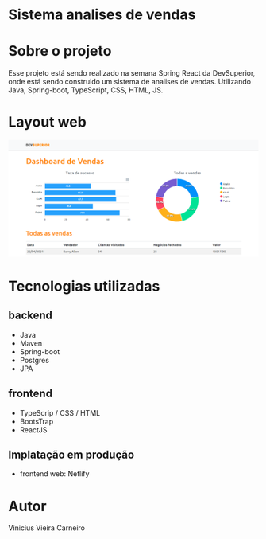 # Sistema analises de vendas

# Sobre o projeto
Esse projeto está sendo realizado na semana Spring React da DevSuperior, onde está sendo construido um sistema de analises de vendas. Utilizando Java, Spring-boot, TypeScript,
CSS, HTML, JS.

# Layout web
![grafico-vendas](https://github.com/Vinicius-Vieira-95/imagens-figuras/blob/main/img2.png)

# Tecnologias utilizadas

## backend
- Java
- Maven
- Spring-boot
- Postgres
- JPA

## frontend
- TypeScrip / CSS / HTML
- BootsTrap
- ReactJS

## Implatação em produção
- frontend web: Netlify


# Autor
Vinicius Vieira Carneiro
